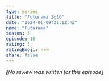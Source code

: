 ```yaml
---
type: series
title: "Futurama 3x10"
date: "2024-01-09T21:12:42"
name: "Futurama"
season: 3
episode: 10
rating: 3
ratingEmoji: ⭐️⭐️⭐️
share: false
---
```


*[No review was written for this episode]*
